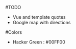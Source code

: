 #TODO
  * Vue and template quotes
  * Google map with directions

#Colors
  * Hacker Green : #00FF00
